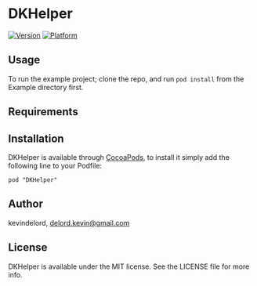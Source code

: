 # DKHelper

[![Version](http://cocoapod-badges.herokuapp.com/v/DKHelper/badge.png)](http://cocoadocs.org/docsets/DKHelper)
[![Platform](http://cocoapod-badges.herokuapp.com/p/DKHelper/badge.png)](http://cocoadocs.org/docsets/DKHelper)

## Usage

To run the example project; clone the repo, and run `pod install` from the Example directory first.

## Requirements

## Installation

DKHelper is available through [CocoaPods](http://cocoapods.org), to install
it simply add the following line to your Podfile:

    pod "DKHelper"

## Author

kevindelord, delord.kevin@gmail.com

## License

DKHelper is available under the MIT license. See the LICENSE file for more info.

